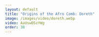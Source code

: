 ```yaml
---
layout: default
title: "Origins of the Afro Comb: Doreth"
image: /images/video/doreth.webp
video: AaUswDSzYWg
order: 30
---
```


